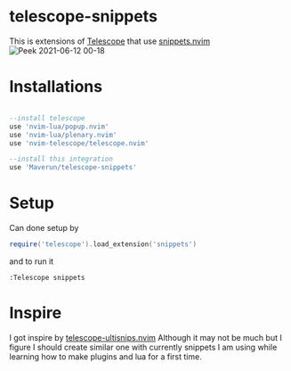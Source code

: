 # telescope-snippets
This is extensions of [Telescope](https://github.com/nvim-telescope/telescope.nvim) that use [snippets.nvim](https://github.com/norcalli/snippets.nvim)
![Peek 2021-06-12 00-18](https://user-images.githubusercontent.com/17103748/121764707-e57e2a00-cb13-11eb-890e-78a7ec93e79b.gif)

# Installations
```lua

--install telescope
use 'nvim-lua/popup.nvim'
use 'nvim-lua/plenary.nvim'
use 'nvim-telescope/telescope.nvim'

--install this integration
use 'Maverun/telescope-snippets'
```

# Setup

Can done setup by 

```lua
require('telescope').load_extension('snippets')
```

and to run it

```viml
:Telescope snippets
```

# Inspire

I got inspire by [telescope-ultisnips.nvim](https://github.com/fhill2/telescope-ultisnips.nvim)
Although it may not be much but I figure I should create similar one with currently snippets I am using while learning how to make plugins and lua for a first time.
